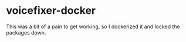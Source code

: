 # voicefixer-docker

This was a bit of a pain to get working, so I dockerized it and locked the
packages down.
